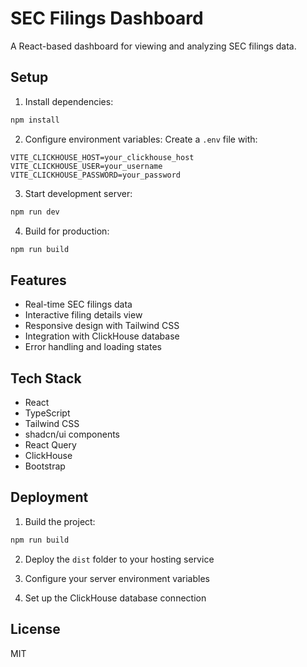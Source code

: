 # SEC Filings Dashboard

A React-based dashboard for viewing and analyzing SEC filings data.

## Setup

1. Install dependencies:
```bash
npm install
```

2. Configure environment variables:
Create a `.env` file with:
```
VITE_CLICKHOUSE_HOST=your_clickhouse_host
VITE_CLICKHOUSE_USER=your_username
VITE_CLICKHOUSE_PASSWORD=your_password
```

3. Start development server:
```bash
npm run dev
```

4. Build for production:
```bash
npm run build
```

## Features

- Real-time SEC filings data
- Interactive filing details view
- Responsive design with Tailwind CSS
- Integration with ClickHouse database
- Error handling and loading states

## Tech Stack

- React
- TypeScript
- Tailwind CSS
- shadcn/ui components
- React Query
- ClickHouse
- Bootstrap

## Deployment

1. Build the project:
```bash
npm run build
```

2. Deploy the `dist` folder to your hosting service

3. Configure your server environment variables

4. Set up the ClickHouse database connection

## License

MIT
